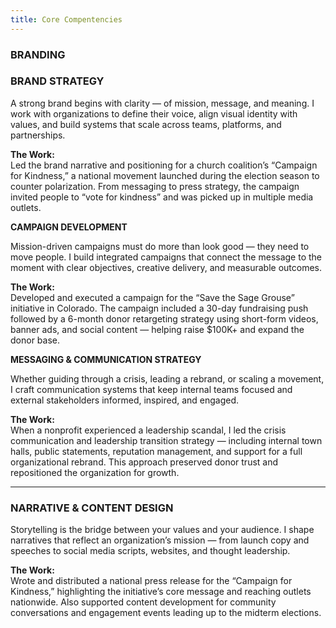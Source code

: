 ```yaml
---
title: Core Compentencies
---
```

### **BRANDING**

### **BRAND STRATEGY**

A strong brand begins with clarity — of mission, message, and meaning. I work with organizations to define their voice, align visual identity with values, and build systems that scale across teams, platforms, and partnerships.

**The Work:**  
Led the brand narrative and positioning for a church coalition’s “Campaign for Kindness,” a national movement launched during the election season to counter polarization. From messaging to press strategy, the campaign invited people to “vote for kindness” and was picked up in multiple media outlets.  
  
**CAMPAIGN DEVELOPMENT**

Mission-driven campaigns must do more than look good — they need to move people. I build integrated campaigns that connect the message to the moment with clear objectives, creative delivery, and measurable outcomes.

**The Work:**  
Developed and executed a campaign for the “Save the Sage Grouse” initiative in Colorado. The campaign included a 30-day fundraising push followed by a 6-month donor retargeting strategy using short-form videos, banner ads, and social content — helping raise $100K+ and expand the donor base.  
  
**MESSAGING & COMMUNICATION STRATEGY**

Whether guiding through a crisis, leading a rebrand, or scaling a movement, I craft communication systems that keep internal teams focused and external stakeholders informed, inspired, and engaged.

**The Work:**  
When a nonprofit experienced a leadership scandal, I led the crisis communication and leadership transition strategy — including internal town halls, public statements, reputation management, and support for a full organizational rebrand. This approach preserved donor trust and repositioned the organization for growth.

* * *

### **NARRATIVE & CONTENT DESIGN**

Storytelling is the bridge between your values and your audience. I shape narratives that reflect an organization’s mission — from launch copy and speeches to social media scripts, websites, and thought leadership.

**The Work:**  
Wrote and distributed a national press release for the “Campaign for Kindness,” highlighting the initiative’s core message and reaching outlets nationwide. Also supported content development for community conversations and engagement events leading up to the midterm elections.